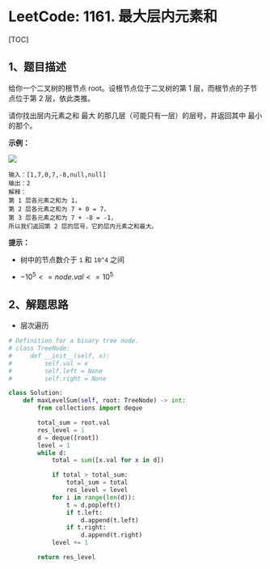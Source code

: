 # LeetCode: 1161. 最大层内元素和

[TOC]

## 1、题目描述

给你一个二叉树的根节点 root。设根节点位于二叉树的第 1 层，而根节点的子节点位于第 2 层，依此类推。

请你找出层内元素之和 最大 的那几层（可能只有一层）的层号，并返回其中 最小 的那个。

 

**示例：**

![](http://px3chmx10.bkt.clouddn.com/notebook/2019-09-19-084230.jpg)

```
输入：[1,7,0,7,-8,null,null]
输出：2
解释：
第 1 层各元素之和为 1，
第 2 层各元素之和为 7 + 0 = 7，
第 3 层各元素之和为 7 + -8 = -1，
所以我们返回第 2 层的层号，它的层内元素之和最大。
```

**提示：**

- 树中的节点数介于 `1` 和 `10^4` 之间

-  $-10^5 <= node.val <= 10^5$ 

## 2、解题思路

- 层次遍历



```python
# Definition for a binary tree node.
# class TreeNode:
#     def __init__(self, x):
#         self.val = x
#         self.left = None
#         self.right = None

class Solution:
    def maxLevelSum(self, root: TreeNode) -> int:
        from collections import deque

        total_sum = root.val
        res_level = 1
        d = deque([root])
        level = 1
        while d:
            total = sum([x.val for x in d])

            if total > total_sum:
                total_sum = total
                res_level = level
            for i in range(len(d)):
                t = d.popleft()
                if t.left:
                    d.append(t.left)
                if t.right:
                    d.append(t.right)
            level += 1

        return res_level
```

